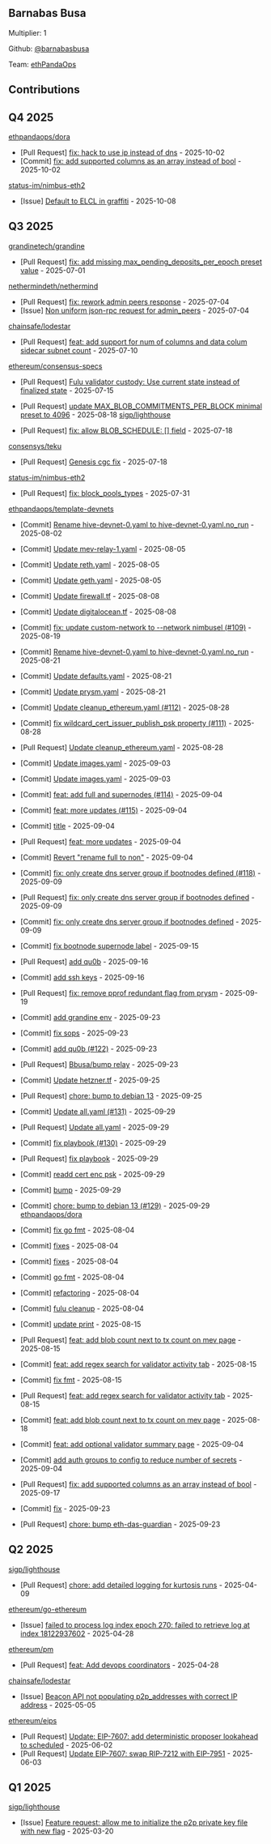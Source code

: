 
## Barnabas Busa
Multiplier: 1

Github: [@barnabasbusa](https://github.com/barnabasbusa)

Team: [ethPandaOps](https://github.com/ethpandaops)

## Contributions

## Q4 2025


[ethpandaops/dora](https://github.com/ethpandaops/dora)
* [Pull Request] [fix: hack to use ip instead of dns](https://github.com/ethpandaops/dora/pull/493) - 2025-10-02
* [Commit] [fix: add supported columns as an array instead of bool](https://github.com/ethpandaops/dora/commit/f816bc222e9f8ea5532b50220530acdf713cfa2c) - 2025-10-02

[status-im/nimbus-eth2](https://github.com/status-im/nimbus-eth2)
* [Issue] [Default to EL<version>CL<version> in graffiti](https://github.com/status-im/nimbus-eth2/issues/7580) - 2025-10-08
## Q3 2025


[grandinetech/grandine](https://github.com/grandinetech/grandine)
* [Pull Request] [fix: add missing max_pending_deposits_per_epoch preset value](https://github.com/grandinetech/grandine/pull/245) - 2025-07-01

[nethermindeth/nethermind](https://github.com/nethermindeth/nethermind)
* [Pull Request] [fix: rework admin peers response](https://github.com/NethermindEth/nethermind/pull/8937) - 2025-07-04
* [Issue] [Non uniform json-rpc request for admin_peers](https://github.com/NethermindEth/nethermind/issues/8936) - 2025-07-04

[chainsafe/lodestar](https://github.com/chainsafe/lodestar)
* [Pull Request] [feat: add support for num of columns and data colum sidecar subnet count](https://github.com/ChainSafe/lodestar/pull/8053) - 2025-07-10

[ethereum/consensus-specs](https://github.com/ethereum/consensus-specs)
* [Pull Request] [Fulu validator custody: Use current state instead of finalized state](https://github.com/ethereum/consensus-specs/pull/4443) - 2025-07-15

* [Pull Request] [update MAX_BLOB_COMMITMENTS_PER_BLOCK minimal preset to 4096](https://github.com/ethereum/consensus-specs/pull/4508) - 2025-08-18
[sigp/lighthouse](https://github.com/sigp/lighthouse)
* [Pull Request] [fix: allow BLOB_SCHEDULE: [] field](https://github.com/sigp/lighthouse/pull/7758) - 2025-07-18

[consensys/teku](https://github.com/consensys/teku)
* [Pull Request] [Genesis cgc fix](https://github.com/Consensys/teku/pull/9684) - 2025-07-18

[status-im/nimbus-eth2](https://github.com/status-im/nimbus-eth2)
* [Pull Request] [fix: block_pools_types](https://github.com/status-im/nimbus-eth2/pull/7348) - 2025-07-31

[ethpandaops/template-devnets](https://github.com/ethpandaops/template-devnets)
* [Commit] [Rename hive-devnet-0.yaml to hive-devnet-0.yaml.no_run](https://github.com/ethpandaops/template-devnets/commit/ddd771f305a693651e4f25c532243f1d768f49be) - 2025-08-02

* [Commit] [Update mev-relay-1.yaml](https://github.com/ethpandaops/template-devnets/commit/9d8308496e7afaf87947b0156711eead6e25d972) - 2025-08-05
* [Commit] [Update reth.yaml](https://github.com/ethpandaops/template-devnets/commit/a9108b661699d9ff1f45df9dea906a188e0693c8) - 2025-08-05
* [Commit] [Update geth.yaml](https://github.com/ethpandaops/template-devnets/commit/af08803981d417dd863e13d6e2dbbd07e756f5b7) - 2025-08-05
* [Commit] [Update firewall.tf](https://github.com/ethpandaops/template-devnets/commit/90a965d6144a5f679bd7018ada012e06d9dc130b) - 2025-08-08
* [Commit] [Update digitalocean.tf](https://github.com/ethpandaops/template-devnets/commit/d29e1c0f14a1101c031f98e677962e2b892b6c0c) - 2025-08-08
* [Commit] [fix: update custom-network to --network  nimbusel (#109)](https://github.com/ethpandaops/template-devnets/commit/0e3628dbded4e2495a8c4bd43166aeb8eadd547b) - 2025-08-19
* [Commit] [Rename hive-devnet-0.yaml to hive-devnet-0.yaml.no_run](https://github.com/ethpandaops/template-devnets/commit/ddd771f305a693651e4f25c532243f1d768f49be) - 2025-08-21
* [Commit] [Update defaults.yaml](https://github.com/ethpandaops/template-devnets/commit/954d00715b24c80a884c44ed8a12b5f59e542133) - 2025-08-21
* [Commit] [Update prysm.yaml](https://github.com/ethpandaops/template-devnets/commit/97898cced947e0cd4f1ab6fc5db9d3abe0a2c51a) - 2025-08-21
* [Commit] [Update cleanup_ethereum.yaml (#112)](https://github.com/ethpandaops/template-devnets/commit/acb856293d28e26163021680e8ee0edeaff039a4) - 2025-08-28
* [Commit] [fix wildcard_cert_issuer_publish_psk property (#111)](https://github.com/ethpandaops/template-devnets/commit/d5fce14bb3c1eb7b951069d59f09fe82210428ea) - 2025-08-28
* [Pull Request] [Update cleanup_ethereum.yaml](https://github.com/ethpandaops/template-devnets/pull/112) - 2025-08-28
* [Commit] [Update images.yaml](https://github.com/ethpandaops/template-devnets/commit/bc0c019cde3ac7a8937d7d59c5d607893076b6ce) - 2025-09-03
* [Commit] [Update images.yaml](https://github.com/ethpandaops/template-devnets/commit/65b4aaf5e1960c768ee6e9c2b49febfe8a187d06) - 2025-09-03
* [Commit] [feat: add full and supernodes (#114)](https://github.com/ethpandaops/template-devnets/commit/422d2167ea5eb36d13e1e28af1087705d1a96006) - 2025-09-04
* [Commit] [feat: more updates (#115)](https://github.com/ethpandaops/template-devnets/commit/0201caa032ce2f63a7d8ff9ec4c4d8550ed0fe12) - 2025-09-04
* [Commit] [title](https://github.com/ethpandaops/template-devnets/commit/a8ebf2c44d48491d160eeea515da373b67520b38) - 2025-09-04
* [Pull Request] [feat: more updates](https://github.com/ethpandaops/template-devnets/pull/115) - 2025-09-04
* [Commit] [Revert "rename full to non"](https://github.com/ethpandaops/template-devnets/commit/8a9a64e8d2f6986eb51f3660ffe3fb6fba23a54e) - 2025-09-04
* [Commit] [fix: only create dns server group if bootnodes defined (#118)](https://github.com/ethpandaops/template-devnets/commit/bd95ed0bb0091867edb2c4ba0a03b4457d9cd7e5) - 2025-09-09
* [Pull Request] [fix: only create dns server group if bootnodes defined](https://github.com/ethpandaops/template-devnets/pull/118) - 2025-09-09
* [Commit] [fix: only create dns server group if bootnodes defined](https://github.com/ethpandaops/template-devnets/commit/8a8c486ea7bc4f4a9b580660d2b9a50449fc2986) - 2025-09-09
* [Commit] [fix bootnode supernode label](https://github.com/ethpandaops/template-devnets/commit/c74a1c3f6b446f1673ea645f28f11d2dbbfd3366) - 2025-09-15
* [Pull Request] [add qu0b](https://github.com/ethpandaops/template-devnets/pull/122) - 2025-09-16
* [Commit] [add ssh keys](https://github.com/ethpandaops/template-devnets/commit/faf923e6e23de19d09ba45b568eb8a4fa0bf66cf) - 2025-09-16
* [Pull Request] [fix: remove pprof redundant flag from prysm](https://github.com/ethpandaops/template-devnets/pull/125) - 2025-09-19
* [Commit] [add grandine env](https://github.com/ethpandaops/template-devnets/commit/3236daf4d3fe438a10988e5f9d46afc08d996561) - 2025-09-23
* [Commit] [fix sops](https://github.com/ethpandaops/template-devnets/commit/2d177f5af6906425c9688bfc4dde2914b55b67b4) - 2025-09-23
* [Commit] [add qu0b (#122)](https://github.com/ethpandaops/template-devnets/commit/387c95dec72e99015e12b1a98de43662d6e3e6ef) - 2025-09-23
* [Pull Request] [Bbusa/bump relay](https://github.com/ethpandaops/template-devnets/pull/127) - 2025-09-23
* [Commit] [Update hetzner.tf](https://github.com/ethpandaops/template-devnets/commit/ef523b523552dc6552f65d9434c4cfd98cf3110c) - 2025-09-25
* [Pull Request] [chore: bump to debian 13](https://github.com/ethpandaops/template-devnets/pull/129) - 2025-09-25
* [Commit] [Update all.yaml (#131)](https://github.com/ethpandaops/template-devnets/commit/e04f518fae28c16ba00cf75f4d8ece1db0d2b3b6) - 2025-09-29
* [Pull Request] [Update all.yaml](https://github.com/ethpandaops/template-devnets/pull/131) - 2025-09-29
* [Commit] [fix playbook (#130)](https://github.com/ethpandaops/template-devnets/commit/c572d54353a0d43458b795bdd06a882be3dca79c) - 2025-09-29
* [Pull Request] [fix playbook](https://github.com/ethpandaops/template-devnets/pull/130) - 2025-09-29
* [Commit] [readd cert enc psk](https://github.com/ethpandaops/template-devnets/commit/4415ad1dadb0e97093c6db9bf4bf2e1d1614ca3d) - 2025-09-29
* [Commit] [bump](https://github.com/ethpandaops/template-devnets/commit/65f81bd7874926db57cd1f6cd2b536efb63be244) - 2025-09-29
* [Commit] [chore: bump to debian 13 (#129)](https://github.com/ethpandaops/template-devnets/commit/922ec37d6652b9e5d6a72d0a8581059ff2ef91bc) - 2025-09-29
[ethpandaops/dora](https://github.com/ethpandaops/dora)
* [Commit] [fix go fmt](https://github.com/ethpandaops/dora/commit/15708132cc1c9e5bf1000766b5a7076e22819a00) - 2025-08-04
* [Commit] [fixes](https://github.com/ethpandaops/dora/commit/d05bca8af70ae490a6a2bc7f8a0847209f4a2003) - 2025-08-04
* [Commit] [fixes](https://github.com/ethpandaops/dora/commit/f8041a3e093ee260a19259c3bca4561256d36103) - 2025-08-04
* [Commit] [go fmt](https://github.com/ethpandaops/dora/commit/5bc738890ea62c9e3d3808eb05bac6a7c0bc7373) - 2025-08-04
* [Commit] [refactoring](https://github.com/ethpandaops/dora/commit/8f386a0537d021b361a2515947962a18b85c8a59) - 2025-08-04
* [Commit] [fulu cleanup](https://github.com/ethpandaops/dora/commit/21cc40271dbb56556543196bfe1a39aa188c4600) - 2025-08-04
* [Commit] [update print](https://github.com/ethpandaops/dora/commit/fd5aa2b805434d19930bafc23d429c3c6ced0238) - 2025-08-15
* [Pull Request] [feat: add blob count next to tx count on mev page](https://github.com/ethpandaops/dora/pull/457) - 2025-08-15
* [Commit] [feat: add regex search for validator activity tab](https://github.com/ethpandaops/dora/commit/b05288b5bc0e8e406259e47141517828f6b60f3f) - 2025-08-15
* [Commit] [fix fmt](https://github.com/ethpandaops/dora/commit/e64ef26c44b60c9a19068a217a9b3761aea1fcee) - 2025-08-15
* [Pull Request] [feat: add regex search for validator activity tab](https://github.com/ethpandaops/dora/pull/456) - 2025-08-15
* [Commit] [feat: add blob count next to tx count on mev page](https://github.com/ethpandaops/dora/commit/3230904d06f75993e4a5521fb74b7f1847cd85f7) - 2025-08-18
* [Commit] [feat: add optional validator summary page](https://github.com/ethpandaops/dora/commit/2bfa36f8d06e4aa83836aa824ea9576290c5de41) - 2025-09-04
* [Commit] [add auth groups to config to reduce number of secrets](https://github.com/ethpandaops/dora/commit/32389dc78e1681a5ead332b4fa2fb9b6b3485c90) - 2025-09-04
* [Pull Request] [fix: add supported columns as an array instead of bool](https://github.com/ethpandaops/dora/pull/479) - 2025-09-17
* [Commit] [fix](https://github.com/ethpandaops/dora/commit/ec7cdd089150e04659e75c54e0c2119959b54aa0) - 2025-09-23
* [Pull Request] [chore: bump eth-das-guardian](https://github.com/ethpandaops/dora/pull/485) - 2025-09-23
## Q2 2025


[sigp/lighthouse](https://github.com/sigp/lighthouse)
* [Pull Request] [chore: add detailed logging for kurtosis runs](https://github.com/sigp/lighthouse/pull/7291) - 2025-04-09

[ethereum/go-ethereum](https://github.com/ethereum/go-ethereum)
* [Issue] [failed to process log index epoch 270: failed to retrieve log at index 18122937602](https://github.com/ethereum/go-ethereum/issues/31729) - 2025-04-28

[ethereum/pm](https://github.com/ethereum/pm)
* [Pull Request] [feat: Add devops coordinators](https://github.com/ethereum/pm/pull/1506) - 2025-04-28

[chainsafe/lodestar](https://github.com/chainsafe/lodestar)
* [Issue] [Beacon API not populating p2p_addresses with correct IP address](https://github.com/ChainSafe/lodestar/issues/7798) - 2025-05-05

[ethereum/eips](https://github.com/ethereum/eips)
* [Pull Request] [Update: EIP-7607: add deterministic proposer lookahead to scheduled](https://github.com/ethereum/EIPs/pull/9847) - 2025-06-02
* [Pull Request] [Update EIP-7607: swap RIP-7212 with EIP-7951](https://github.com/ethereum/EIPs/pull/9854) - 2025-06-03
## Q1 2025

[sigp/lighthouse](https://github.com/sigp/lighthouse)
* [Issue] [Feature request: allow me to initialize the p2p private key file with new flag](https://github.com/sigp/lighthouse/issues/7181) - 2025-03-20
